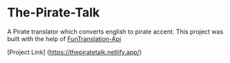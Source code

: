 # The-Pirate-Talk

A Pirate translator which converts english to pirate accent. This project was built with the help of [FunTranslation-Api](https://funtranslations.com/api/pirate)

[Project Link] (https://thepiratetalk.netlify.app/)

